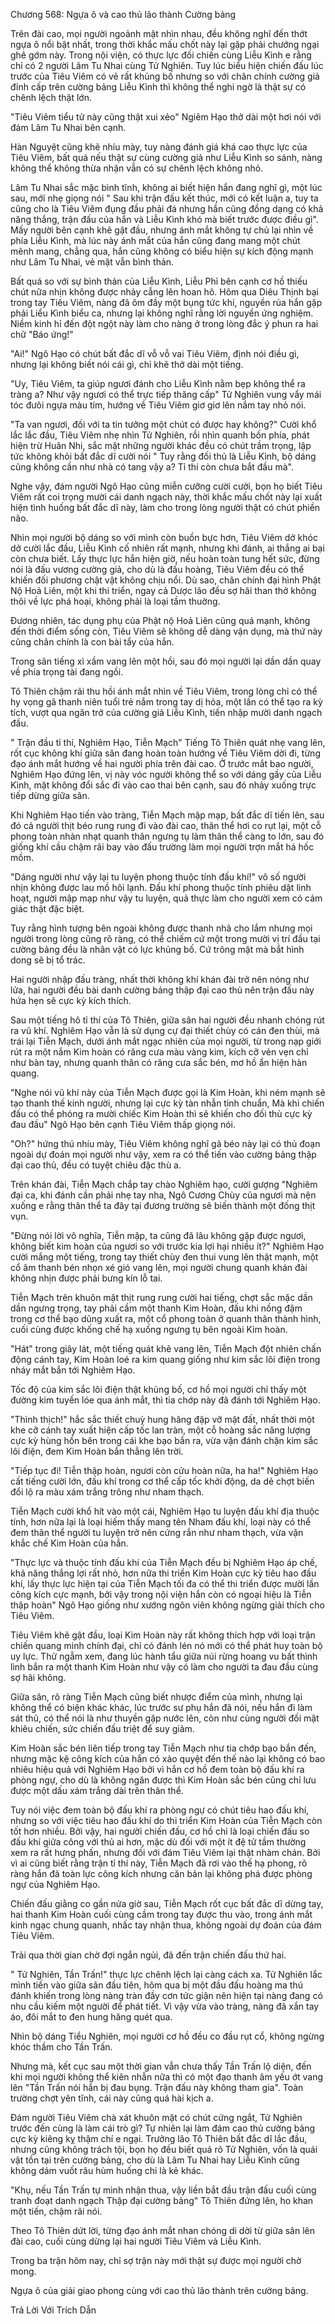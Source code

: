 




Chương 568: Ngựa ô và cao thủ lão thành Cường bảng


Trên đài cao, mọi người ngoảnh mặt nhìn nhau, đều không nghĩ đến thớt ngựa ô nổi bật nhất, trong thời khắc mấu chốt này lại gặp phải chướng ngại ghê gớm này. Trong nội viện, có thực lực đối chiến cùng Liễu Kình e rằng chỉ có 2 người Lâm Tu Nhai cùng Tử Nghiên. Tuy lúc biểu hiện chiến đấu lúc trước của Tiêu Viêm có vẻ rất khủng bố nhưng so với chân chính cường giả đỉnh cấp trên cường bảng Liễu Kình thì không thể nghi ngờ là thật sự có chênh lệch thật lớn.

"Tiêu Viêm tiểu tử này cũng thật xui xẻo" Ngiêm Hạo thở dài một hơi nói với đám Lâm Tu Nhai bên cạnh.

Hàn Nguyệt cũng khẽ nhíu mày, tuy nàng đánh giá khá cao thực lực của Tiêu Viêm, bất quá nếu thật sự cùng cường giả như Liễu Kình so sánh, nàng không thể không thừa nhận vẫn có sự chênh lệch không nhỏ.

Lâm Tu Nhai sắc mặc bình tĩnh, không ai biết hiện hắn đang nghĩ gì, một lúc sau, mới nhẹ giọng nói " Sau khi trận đấu kết thúc, mới có kết luận a, tuy ta cũng cho là Tiêu Viêm đụng đầu phải đá nhưng hắn cũng đồng dạng có khả năng thắng, trận đấu của hắn và Liễu Kình khó mà biết trước được điều gì". Mấy người bên cạnh khẽ gật đầu, nhưng ánh mắt không tự chủ lại nhìn về phía Liễu Kình, mà lúc này ánh mắt của hắn cũng đang mang một chút mênh mang, chẳng qua, hắn cũng không có biểu hiện sự kích động mạnh như Lâm Tu Nhai, vẻ mặt vẫn bình thản.

Bất quá so với sự bình thản của Liễu Kình, Liễu Phỉ bên cạnh cơ hồ thiếu chút nữa nhịn không được nhảy cẫng lên hoan hô. Hôm qua Diêu Thịnh bại trong tay Tiêu Viêm, nàng đã ôm đầy một bụng tức khí, nguyền rủa hắn gặp phải Liểu Kình biểu ca, nhưng lại không nghĩ rằng lời nguyền ứng nghiệm. Niềm kinh hỉ đến đột ngột này làm cho nàng ở trong lòng đắc ý phun ra hai chữ "Báo ứng!"

"Ai!" Ngô Hạo có chút bất đắc dĩ vỗ vỗ vai Tiêu Viêm, định nói điều gì, nhưng lại không biết nói cái gì, chỉ khẽ thở dài một tiếng.

"Uy, Tiêu Viêm, ta giúp ngươi đánh cho Liễu Kình nằm bẹp không thể ra tràng a? Như vậy ngươi có thể trực tiếp thăng cấp" Tử Nghiên vung vẩy mái tóc đưôi ngựa màu tím, hướng về Tiêu Viêm giơ giơ lên nắm tay nhỏ nói.

"Ta van ngươi, đối với ta tin tưởng một chút có được hay không?" Cười khổ lắc lắc đầu, Tiêu Viêm nhẹ nhìn Tử Nghiên, rồi nhìn quanh bốn phía, phát hiện trừ Huân Nhi, sắc mặt những người khác đều có chút trầm trọng, lập tức không khỏi bất đắc dĩ cười nói " Tuy rằng đối thủ là Liễu Kình, bộ dáng cũng không cần như nhà có tang vậy a? Tỉ thí còn chưa bắt đầu mà".

Nghe vậy, đám người Ngô Hạo cũng miễn cưỡng cười cười, bọn họ biết Tiêu Viêm rất coi trọng mười cái danh ngạch này, thời khắc mấu chốt này lại xuất hiện tình huống bất đắc dĩ này, làm cho trong lòng người thật có chút phiền não.

Nhìn mọi người bộ dáng so với mình còn buồn bực hơn, Tiêu Viêm dở khóc dở cười lắc đầu, Liễu Kình cố nhiên rất mạnh, nhưng khi đánh, ai thắng ai bại còn chưa biết. Lấy thực lực hắn hiện giờ, nếu hoàn toàn tung hết sức, đừng nói là đấu vương cường giả, cho dù là đấu hoàng, Tiêu Viêm đều có thể khiến đối phương chật vật không chịu nổi. Dù sao, chân chính đại hình Phật Nộ Hoả Liên, một khi thi triển, ngay cả Dược lão đều sợ hãi than thở không thôi về lực phá hoại, không phải là loại tầm thuờng.

Đương nhiên, tác dụng phụ của Phật nộ Hoả Liên cũng quá mạnh, không đến thời điểm sống còn, Tiêu Viêm sẽ không dễ dàng vận dụng, mà thứ này cũng chân chính là con bài tẩy của hắn.

Trong sân tiếng xì xầm vang lên một hồi, sau đó mọi người lại dần dần quay về phía trọng tài đang ngồi.

Tô Thiên chậm rãi thu hồi ánh mắt nhìn về Tiêu Viêm, trong lòng chỉ có thể hy vọng gã thanh niên tuổi trẻ nắm trong tay dị hỏa, một lần có thể tạo ra kỳ tích, vượt qua ngăn trở của cường giả Liễu Kình, tiến nhập mười danh ngạch đầu.

" Trận đầu tỉ thí, Nghiêm Hạo, Tiễn Mạch" Tiếng Tô Thiên quát nhẹ vang lên, rốt cục không khí giữa sân đang hoàn toàn hướng về Tiêu Viêm dời đi, từng đạo ánh mắt hướng về hai người phía trên đài cao. Ở trước mắt bao người, Nghiêm Hạo đứng lên, vị này vóc người không thể so với dáng gầy của Liễu Kình, mặt không đổi sắc đi vào cao thai bên cạnh, sau đó nhảy xuống trực tiếp dừng giữa sân.

Khi Nghiêm Hạo tiến vào tràng, Tiễn Mạch mập mạp, bất đắc dĩ tiến lên, sau đó cả người thịt béo rung rung đi vào đài cao, thân thể hơi co rụt lại, một cỗ phong toàn nhàn nhạt quanh thân ngưng tụ làm thân thể càng to lớn, sau đó giống khí cầu chậm rãi bay vào đấu trường làm mọi người trợn mắt há hốc mồm.

"Dáng người như vậy lại tu luyện phong thuộc tính đấu khí!" vô số người nhịn không được lau mồ hôi lạnh. Đấu khí phong thuộc tính phiêu dật linh hoạt, người mập mạp như vậy tu luyện, quả thực làm cho người xem có cảm giác thật đặc biệt.

Tuy rằng hình tượng bên ngoài không được thanh nhã cho lắm nhưng mọi người trong lòng cũng rõ ràng, có thể chiếm cứ một trong mười vị trí đầu tại cường bảng đều là nhân vật có lực khủng bố. Cứ trông mặt mà bắt hình dong sẽ bị tổ trác.

Hai người nhập đấu tràng, nhất thời không khí khán đài trở nên nóng như lửa, hai người đều bài danh cường bảng thập đại cao thủ nên trận đấu này hứa hẹn sẽ cực kỳ kích thích.

Sau một tiếng hô tỉ thí của Tô Thiên, giữa sân hai người đều nhanh chóng rút ra vũ khí. Nghiêm Hạo vẫn là sử dụng cự đại thiết chùy có cán đen thùi, mà trái lại Tiễn Mạch, dưới ánh mắt ngạc nhiên của mọi người, từ trong nạp giới rút ra một nắm Kim hoàn có răng cưa màu vàng kim, kích cỡ vẻn vẹn chỉ như bàn tay, nhưng quanh thân có răng cưa sắc bén, mơ hồ ẩn hiện hàn quang.

"Nghe nói vũ khí này của Tiễn Mạch được gọi là Kim Hoàn, khi ném mạnh sẽ tạo thanh thế kinh người, nhưng lại cực kỳ tàn nhẫn tinh chuẩn, Mà khi chiến đấu có thể phóng ra mười chiếc Kim Hoàn thì sẽ khiến cho đối thủ cực kỳ đau đầu" Ngô Hạo bên cạnh Tiêu Viêm thấp giọng nói.

"Oh?" hứng thú nhíu mày, Tiêu Viêm không nghĩ gã béo này lại có thủ đoạn ngoài dự đoán mọi người như vậy, xem ra có thể tiến vào cường bảng thập đại cao thủ, đều có tuyệt chiêu đặc thù a.

Trên khán đài, Tiễn Mạch chắp tay chào Nghiêm hạo, cười gượng "Nghiêm đại ca, khi đánh cần phải nhẹ tay nha, Ngô Cương Chùy của ngươi mà nện xuống e rằng thân thể ta đây tại đương trường sẽ biến thành một đống thịt vụn.

"Đừng nói lời vô nghĩa, Tiễn mập, ta cũng đã lâu không gặp được ngươi, không biết kim hoàn của ngươi so với trước kia lợi hại nhiều ít?" Nghiêm Hạo cười mắng một tiếng, trong tay thiết chùy đen thui vung lên thật mạnh, một cổ âm thanh bén nhọn xé gió vang lên, mọi người chung quanh khán đài không nhịn được phải bưng kín lỗ tai.

Tiễn Mạch trên khuôn mặt thịt rung rung cười hai tiếng, chợt sắc mặc dần dần ngưng trọng, tay phải cầm một thanh Kim Hoàn, đấu khi nồng đậm trong cơ thể bạo dũng xuất ra, một cổ phong toàn ở quanh thân thành hình, cuối cùng được khống chế hạ xuống ngưng tụ bên ngoài Kim hoàn.

"Hát" trong giây lát, một tiếng quát khẽ vang lên, Tiễn Mạch đột nhiên chấn động cánh tay, Kim Hoàn loé ra kim quang giống như kim sắc lôi điện trong nháy mắt bắn tới Nghiêm Hạo.

Tốc độ của kim sắc lôi điện thật khủng bố, cơ hồ mọi người chỉ thấy một đường kim tuyến lóe qua ánh mắt, thì tia chớp này đã đánh tới Nghiêm Hạo.

"Thình thịch!" hắc sắc thiết chuỳ hung hăng đập vỡ mặt đất, nhất thời một khe cỡ cánh tay xuất hiện cấp tốc lan tràn, một cỗ hoàng sắc năng lượng cực kỳ hùng hồn bên trong cái khe bạo bắn ra, vừa vặn đánh chặn kim sắc lôi điện, đem Kim Hoàn bắn thẳng lên trời.

"Tiếp tục đi! Tiễn thập hoàn, ngươi còn cửu hoàn nữa, ha ha!" Nghiêm Hạo cất tiếng cười lớn, đấu khí trong cơ thể cấp tốc khởi động, da dẻ chợt biến đổi lộ ra màu xám trắng trông như nham thạch.

Tiễn Mạch cười khổ hít vào một cái, Nghiêm Hạo tu luyện đấu khí địa thuộc tính, hơn nữa lại là loại hiếm thấy mang tên Nham đấu khí, loại này có thể đem thân thể người tu luyện trở nên cứng rắn như nham thạch, vừa vặn khắc chế Kim Hoàn của hắn.

"Thực lực và thuộc tính đấu khí của Tiễn Mạch đều bị Nghiêm Hạo áp chế, khả năng thắng lợi rất nhỏ, hơn nữa thi triển Kim Hoàn cực kỳ tiêu hao đấu khí, lấy thực lực hiện tại của Tiễn Mạch tối đa có thể thi triển được mười lần công kích cực mạnh, bởi vậy trong nội viện hắn còn có ngoại hiệu là Tiễn thập hoàn" Ngô Hạo giống như xướng ngôn viên không ngừng giải thích cho Tiêu Viêm.

Tiêu Viêm khẽ gật đầu, loại Kim Hoàn này rất không thích hợp với loại trận chiến quang minh chính đại, chỉ có đánh lén nó mới có thể phát huy toàn bộ uy lực. Thử ngẫm xem, đang lúc hành tẩu giữa núi rừng hoang vu bất thình lình bắn ra một thanh Kim Hoàn như vậy có làm cho người ta đau đầu cùng sợ hãi không.

Giữa sân, rõ ràng Tiễn Mạch cũng biết nhược điểm của mình, nhưng lại không thể có biện khác khác, lúc trước sư phụ hắn đã nói, nếu hắn đi làm sát thủ, có thể nói là như thuyền gặp nước lên, còn như cùng người đối mặt khiêu chiến, sức chiến đấu triệt để suy giảm.

Kim Hoàn sắc bén liên tiếp trong tay Tiễn Mạch như tia chớp bạo bắn đến, nhưng mặc kệ công kích của hắn có xảo quyệt đến thế nào lại không có bao nhiêu hiệu quả với Nghiêm Hạo bởi vì hắn cơ hồ đem toàn bộ đấu khí ra phòng ngự, cho dù là không ngăn được thì Kim Hoàn sắc bén cũng chỉ lưu được một dấu xám trắng dài trên thân thể.

Tuy nói việc đem toàn bộ đấu khí ra phòng ngự có chút tiêu hao đấu khí, nhưng so với việc tiêu hao đấu khí do thi triển Kim Hoàn của Tiễn Mạch còn tốt hơn nhiều. Bởi vậy, hai người chiến đấu, cơ hồ chỉ là loại chiến đấu so đấu khí giữa công với thủ ai hơn, mặc dù đối với một ít đệ tử tầm thường xem ra rất hưng phấn, nhưng đối với đám Tiêu Viêm lại thật nhàm chán. Bởi vì ai cũng biết rằng trận tỉ thí này, Tiễn Mạch đã rơi vào thế hạ phong, rõ ràng hắn đã toàn lực công kích nhưng căn bản lại không phá được phòng ngự của Nghiêm Hạo.

Chiến đấu giằng co gần nửa giờ sau, Tiễn Mạch rốt cục bất đắc dĩ dừng tay, hai thanh Kim Hoàn cuối cùng cầm trong tay được thu vào, trong ánh mắt kinh ngạc chung quanh, nhấc tay nhận thua, không ngoài dự đoán của đám Tiêu Viêm.

Trải qua thời gian chờ đợi ngắn ngủi, đã đến trận chiến đấu thứ hai.

" Tử Nghiên, Tần Trấn!" thực lực chênh lệch lại càng cách xa. Tử Nghiên lắc mình tiến vào giữa sân đầu tiên, hôm qua bị một đầu đấu hoàng ma thú đánh khiến trong lòng nàng tràn đầy cơn tức giận nên hiện tại nàng đang có nhu cầu kiếm một người để phát tiết. Vì vậy vừa vào tràng, nàng đã xắn tay áo, đôi mắt to đen hung hăng quét qua.

Nhìn bộ dáng Tiểu Nghiên, mọi người cơ hồ đều co đầu rụt cổ, không ngừng khóc thầm cho Tần Trấn.

Nhưng mà, kết cục sau một thời gian vẫn chưa thấy Tần Trấn lộ diện, đến khi mọi người không thể kiên nhẫn nữa thì có một đạo thanh âm yếu ớt vang lên "Tần Trấn nói hắn bị đau bụng. Trận đấu này không tham gia". Toàn trường chợt yên tĩnh, cái này cũng quá hài kịch a.

Đám người Tiêu Viêm chà xát khuôn mặt có chút cứng ngắt, Tử Nghiên trước đến cùng là làm cái trò gì? Tự nhiên lại làm đám cao thủ cường bảng cực kỳ kiêng kỵ thậm chí e ngại. Trưởng lão Tô Thiên bất đắc dĩ lắc đầu, nhưng cũng không trách tội, bọn họ đều biết quá rõ Tử Nghiên, vốn là quái vật tồn tại trên cường bảng, cho dù là Lâm Tu Nhai hay Liễu Kình cũng không dám vuốt râu hùm huống chi là kẻ khác.

"Khụ, nếu Tần Trấn tự mình nhận thua, vậy liền bắt đầu trận đấu cuối cùng tranh đoạt danh ngạch Thập đại cường bảng" Tô Thiên đứng lên, ho khan một tiến, chậm rãi nói.

Theo Tô Thiên dứt lời, từng đạo ánh mắt nhan chóng di dời từ giữa sân lên đài cao, cuối cùng dừng lại hai người Tiêu Viêm và Liễu Kình.

Trong ba trận hôm nay, chỉ sợ trận này mới thật sự được mọi người chờ mong.

Ngựa ô của giải giao phong cùng với cao thủ lão thành trên cường bảng.

Trả Lời Với Trích Dẫn




